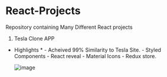 # React-Projects
Repository containing Many Different React projects

1. Tesla Clone APP 
* Highlights *
      - Acheived 99% Similarity to Tesla Site.
      - Styled Components
      - React reveal
      - Material Icons
      - Redux store.

  ![image](https://user-images.githubusercontent.com/18049731/146549232-954cb504-e957-4427-8aa0-42257a728fc4.png)
